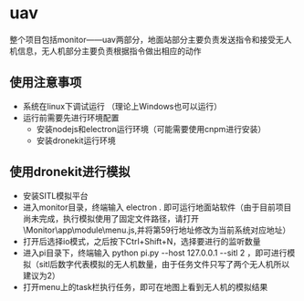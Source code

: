 uav
====
整个项目包括monitor——uav两部分，地面站部分主要负责发送指令和接受无人机信息，无人机部分主要负责根据指令做出相应的动作

使用注意事项
---
* 系统在linux下调试运行 （理论上Windows也可以运行）
* 运行前需要先进行环境配置
  * 安装nodejs和electron运行环境（可能需要使用cnpm进行安装）
  * 安装dronekit运行环境

使用dronekit进行模拟
---
* 安装SITL模拟平台
* 进入monitor目录，终端输入 electron . 即可运行地面站软件（由于目前项目尚未完成，执行模拟使用了固定文件路径，请打开\Monitor\app\module\menu.js,并将第59行地址修改为当前系统对应地址） 
* 打开后选择io模式，之后按下Ctrl+Shift+N，选择要进行的监听数量
* 进入pi目录下，终端输入 python pi.py --host 127.0.0.1 --sitl 2 ，即可进行模拟（sitl后数字代表模拟的无人机数量，由于任务文件只写了两个无人机所以建议为2）
* 打开menu上的task栏执行任务，即可在地图上看到无人机的模拟结果
